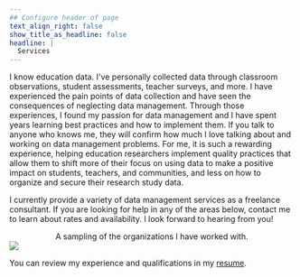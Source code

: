 ```yaml
---
## Configure header of page
text_align_right: false
show_title_as_headline: false
headline: |
  Services
---
```


<!-- this is a subheadline -->
I know education data. I've personally collected data through classroom observations, student assessments, teacher surveys, and more. I have experienced the pain points of data collection and have seen the consequences of neglecting data management. Through those experiences, I found my passion for data management and I have spent years learning best practices and how to implement them. If you talk to anyone who knows me, they will confirm how much I love talking about and working on data management problems. For me, it is such a rewarding experience, helping education researchers implement quality practices that allow them to shift more of their focus on using data to make a positive impact on students, teachers, and communities, and less on how to organize and secure their research study data.

I currently provide a variety of data management services as a freelance consultant. If you are looking for help in any of the areas below, contact me to learn about rates and availability. I look forward to hearing from you!
<br>

<center>A sampling of the organizations I have worked with.</center>

<img src="header/logos.PNG"/>

<br>

You can review my experience and qualifications in my [resume](https://github.com/Cghlewis/simple-resume/blob/main/simple_resume_cl.pdf).